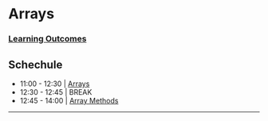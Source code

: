 # Arrays

### [Learning Outcomes](./learning-outcomes.md)

## Schechule

- 11:00 - 12:30 | [Arrays](./arrays.md)
- 12:30 - 12:45 | BREAK
- 12:45 - 14:00 | [Array Methods](./array-methods.md)

--- 